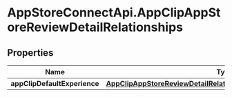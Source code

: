 # AppStoreConnectApi.AppClipAppStoreReviewDetailRelationships

## Properties

Name | Type | Description | Notes
------------ | ------------- | ------------- | -------------
**appClipDefaultExperience** | [**AppClipAppStoreReviewDetailRelationshipsAppClipDefaultExperience**](AppClipAppStoreReviewDetailRelationshipsAppClipDefaultExperience.md) |  | [optional] 


